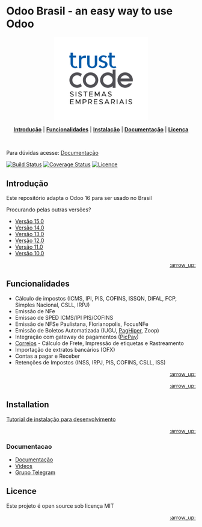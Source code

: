 Odoo Brasil - an easy way to use Odoo
============================================

<p align="center">
<a name="top" href="http://www.odoo-next.com.br/"><img src="https://github.com/Trust-Code/odoo-brasil/raw/12.0/icon.png" width="250"></a>
</p>

<p align="center">
<b><a href="#introducao">Introdução</a></b>
|
<b><a href="#funcionalidades">Funcionalidades</a></b>
|
<b><a href="#installation">Instalação</a></b>
|
<b><a href="#Documentacao">Documentação</a></b>
|
<b><a href="#licenca">Licença</a></b>
</p>

<br>

Para dúvidas acesse: [Documentação](http://www.odoo-next.com.br/my/documents/)

[![Build Status](https://travis-ci.org/Trust-Code/odoo-brasil.svg?branch=16.0)](https://travis-ci.org/Trust-Code/odoo-brasil)
[![Coverage Status](https://coveralls.io/repos/github/Trust-Code/odoo-brasil/badge.svg?branch=16.0)](https://coveralls.io/github/Trust-Code/odoo-brasil?branch=16.0)
[![Licence](https://img.shields.io/badge/license-MIT-blue.svg?style=flat-square)](https://img.shields.io/badge/license-MIT-blue.svg?style=flat-square)



## Introdução

Este repositório adapta o Odoo 16 para ser usado no Brasil

Procurando pelas outras versões?
* [Versão 15.0](https://github.com/Trust-Code/odoo-brasil/tree/15.0)
* [Versão 14.0](https://github.com/Trust-Code/odoo-brasil/tree/14.0)
* [Versão 13.0](https://github.com/Trust-Code/odoo-brasil/tree/13.0)
* [Versão 12.0](https://github.com/Trust-Code/odoo-brasil/tree/12.0)
* [Versão 11.0](https://github.com/Trust-Code/odoo-brasil/tree/11.0)
* [Versão 10.0](https://github.com/Trust-Code/odoo-brasil/tree/10.0)



<p align="right"><a href="#top">:arrow_up:</a></p>

## Funcionalidades

* Cálculo de impostos (ICMS, IPI, PIS, COFINS, ISSQN, DIFAL, FCP, Simples Nacional, CSLL, IRPJ)
* Emissão de NFe
* Emissao de SPED ICMS/IPI PIS/COFINS
* Emissão de NFSe Paulistana, Florianopolis, FocusNFe
* Emissão de Boletos Automatizada (IUGU, [PagHiper](https://github.com/Code-137/odoo-apps), Zoop)
* Integração com gateway de pagamentos ([PicPay](https://github.com/Code-137/odoo-apps))
* [Correios](https://github.com/Code-137/odoo-apps) - Cálculo de Frete, Impressão de etiquetas e Rastreamento
* Importação de extratos bancários (OFX)
* Contas a pagar e Receber
* Retenções de Impostos (INSS, IRPJ, PIS, COFINS, CSLL, ISS)

<p align="right"><a href="#top">:arrow_up:</a></p>


<p align="right"><a href="#top">:arrow_up:</a></p>

## Installation

<a href="https://github.com/Trust-Code/Tutorial-Instalacao">Tutorial de instalação para desenvolvimento</a>

<p align="right"><a href="#top">:arrow_up:</a></p>


### Documentacao

* [Documentação](https://sistema.trustcode.com.br/my/documents/)
* [Videos](https://sistema.trustcode.com.br/my/documents?categoria=4)
* [Grupo Telegram](http://t.me/OdooBrasilOficial)


## Licence

Este projeto é open source sob licença MIT

<p align="right"><a href="#top">:arrow_up:</a></p>
